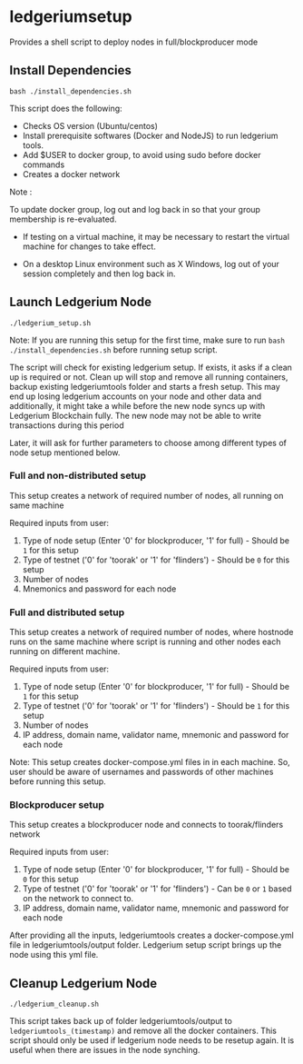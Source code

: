 # ledgeriumsetup

Provides a shell script to deploy nodes in full/blockproducer mode

## Install Dependencies

```
bash ./install_dependencies.sh
```
This script does the following:
* Checks OS version (Ubuntu/centos)
* Install prerequisite softwares (Docker and NodeJS) to run ledgerium tools.
* Add $USER to docker group, to avoid using sudo before docker commands
* Creates a docker network

Note : 

To update docker group, log out and log back in so that your group membership is re-evaluated.

* If testing on a virtual machine, it may be necessary to restart the virtual machine for changes to take effect.

* On a desktop Linux environment such as X Windows, log out of your session completely and then log back in.


## Launch Ledgerium Node
```
./ledgerium_setup.sh
```

Note: If you are running this setup for the first time, make sure to run `bash ./install_dependencies.sh` before running setup script.

The script will check for existing ledgerium setup. If exists, it asks if a clean up is required or not. Clean up will stop and remove all running containers, backup existing ledgeriumtools folder and starts a fresh setup. This may end up losing ledgerium accounts on your node and other data and additionally, it might take a while before the new node syncs up with Ledgerium Blockchain fully. The new node may not be able to write transactions during this period

Later, it will ask for further parameters to choose among different types of node setup mentioned below.

### Full and non-distributed setup
This setup creates a network of required number of nodes, all running on same machine

Required inputs from user:
1. Type of node setup (Enter '0' for blockproducer, '1' for full) - Should be `1` for this setup
2. Type of testnet ('0' for 'toorak' or '1' for 'flinders') - Should be `0` for this setup
3. Number of nodes
4. Mnemonics and password for each node

### Full and distributed setup
This setup creates a network of required number of nodes, where hostnode runs on the same machine where script is running and other nodes each running on different machine.

Required inputs from user:
1. Type of node setup (Enter '0' for blockproducer, '1' for full) - Should be `1` for this setup
2. Type of testnet ('0' for 'toorak' or '1' for 'flinders') - Should be `1` for this setup
3. Number of nodes
4. IP address, domain name, validator name, mnemonic and password for each node

Note: This setup creates docker-compose.yml files in in each machine. So, user should be aware of usernames and passwords of other machines before running this setup.

### Blockproducer setup
This setup creates a blockproducer node and connects to toorak/flinders network

Required inputs from user:
1. Type of node setup (Enter '0' for blockproducer, '1' for full) - Should be `0` for this setup
2. Type of testnet ('0' for 'toorak' or '1' for 'flinders') - Can be `0` or `1` based on the network to connect to.
3. IP address, domain name, validator name, mnemonic and password for each node

After providing all the inputs, ledgeriumtools creates a docker-compose.yml file in ledgeriumtools/output folder. Ledgerium setup script brings up the node using this yml file.

## Cleanup Ledgerium Node
```
./ledgerium_cleanup.sh
```
This script takes back up of folder ledgeriumtools/output to `ledgeriumtools_(timestamp)`  and remove all the docker containers. This script should only be used if ledgerium node needs to be resetup again. It is useful when there are issues in the node synching.